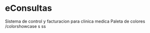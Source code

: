 # eConsultas
Sistema de control y facturacion para clinica medica 
Paleta de colores /colorshowcase
s
ss
